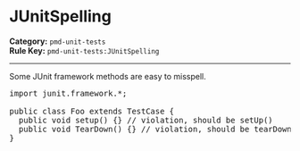 
# JUnitSpelling
**Category:** `pmd-unit-tests`<br/>
**Rule Key:** `pmd-unit-tests:JUnitSpelling`<br/>


-----

Some JUnit framework methods are easy to misspell.
<pre>
import junit.framework.*;

public class Foo extends TestCase {
  public void setup() {} // violation, should be setUp()
  public void TearDown() {} // violation, should be tearDown()
}
</pre>

